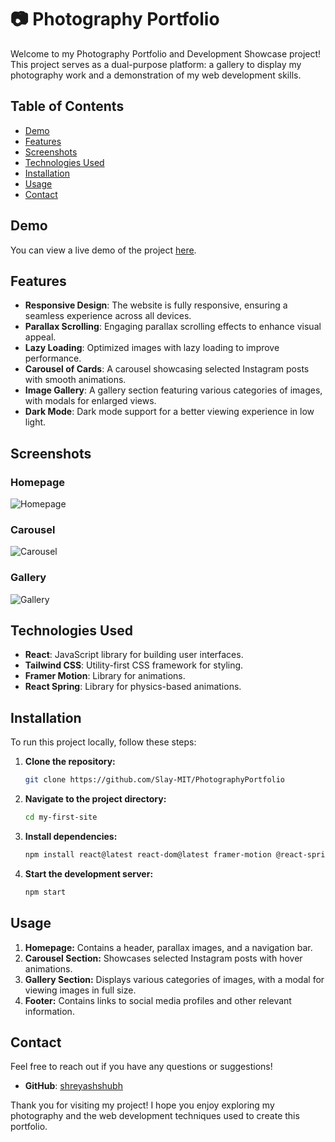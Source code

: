 # 📷 Photography Portfolio

Welcome to my Photography Portfolio and Development Showcase project! This project serves as a dual-purpose platform: a gallery to display my photography work and a demonstration of my web development skills.

## Table of Contents

- [Demo](#demo)
- [Features](#features)
- [Screenshots](#screenshots)
- [Technologies Used](#technologies-used)
- [Installation](#installation)
- [Usage](#usage)
- [Contact](#contact)

## Demo

You can view a live demo of the project [here](https://shreyash-photo-portfolio.vercel.app/).

## Features

- **Responsive Design**: The website is fully responsive, ensuring a seamless experience across all devices.
- **Parallax Scrolling**: Engaging parallax scrolling effects to enhance visual appeal.
- **Lazy Loading**: Optimized images with lazy loading to improve performance.
- **Carousel of Cards**: A carousel showcasing selected Instagram posts with smooth animations.
- **Image Gallery**: A gallery section featuring various categories of images, with modals for enlarged views.
- **Dark Mode**: Dark mode support for a better viewing experience in low light.

## Screenshots

### Homepage
![Homepage](https://github.com/Slay-MIT/PhotographyPortfolio/assets/96829856/99ac41ca-61b8-436a-a013-4e2555b44029)

### Carousel
![Carousel](https://github.com/Slay-MIT/PhotographyPortfolio/assets/96829856/c989d36f-670f-4fdc-b46a-af7ffe03a4ff)

### Gallery
![Gallery](https://github.com/Slay-MIT/PhotographyPortfolio/assets/96829856/4955ea93-deed-413e-910d-86c39a111058)

## Technologies Used

- **React**: JavaScript library for building user interfaces.
- **Tailwind CSS**: Utility-first CSS framework for styling.
- **Framer Motion**: Library for animations.
- **React Spring**: Library for physics-based animations.

## Installation

To run this project locally, follow these steps:

1. **Clone the repository:**
    ```bash
    git clone https://github.com/Slay-MIT/PhotographyPortfolio
    ```
2. **Navigate to the project directory:**
    ```bash
    cd my-first-site
    ```
3. **Install dependencies:**
    ```bash
    npm install react@latest react-dom@latest framer-motion @react-spring/web @react-spring/parallax
    ```
4. **Start the development server:**
    ```bash
    npm start
    ```

## Usage

1. **Homepage:** Contains a header, parallax images, and a navigation bar.
2. **Carousel Section:** Showcases selected Instagram posts with hover animations.
3. **Gallery Section:** Displays various categories of images, with a modal for viewing images in full size.
4. **Footer:** Contains links to social media profiles and other relevant information.


## Contact

Feel free to reach out if you have any questions or suggestions!

- **GitHub**: [shreyashshubh](https://github.com/Slay-MIT)

Thank you for visiting my project! I hope you enjoy exploring my photography and the web development techniques used to create this portfolio.
